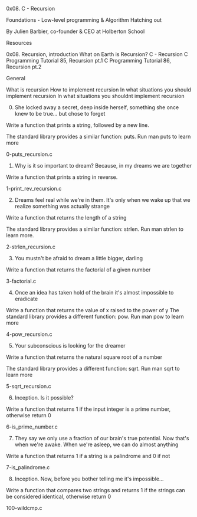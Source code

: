 0x08. C - Recursion

 Foundations - Low-level programming & Algorithm  Hatching out

 By Julien Barbier, co-founder & CEO at Holberton School

 Resources
 
 0x08. Recursion, introduction
 What on Earth is Recursion?
 C - Recursion
 C Programming Tutorial 85, Recursion pt.1
 C Programming Tutorial 86, Recursion pt.2

General

What is recursion
How to implement recursion
In what situations you should implement recursion
In what situations you shouldnt implement recursion


0. She locked away a secret, deep inside herself, something she once knew to be true... but chose to forget

Write a function that prints a string, followed by a new line.

The standard library provides a similar function: puts. Run man puts to learn more

0-puts_recursion.c



1. Why is it so important to dream? Because, in my dreams we are together

Write a function that prints a string in reverse.

1-print_rev_recursion.c


2. Dreams feel real while we're in them. It's only when we wake up that we realize something was actually strange

Write a function that returns the length of a string

The standard library provides a similar function: strlen. Run man strlen to learn more.


2-strlen_recursion.c


3. You mustn't be afraid to dream a little bigger, darling

Write a function that returns the factorial of a given number

3-factorial.c


4. Once an idea has taken hold of the brain it's almost impossible to eradicate

Write a function that returns the value of x raised to the power of y
The standard library provides a different function: pow. Run man pow to learn more

4-pow_recursion.c


5. Your subconscious is looking for the dreamer

Write a function that returns the natural square root of a number

The standard library provides a different function: sqrt. Run man sqrt to learn more

 5-sqrt_recursion.c



6. Inception. Is it possible?

Write a function that returns 1 if the input integer is a prime number, otherwise return 0

6-is_prime_number.c



7. They say we only use a fraction of our brain's true potential. Now that's when we're awake. When we're asleep, we can do almost anything

Write a function that returns 1 if a string is a palindrome and 0 if not

7-is_palindrome.c



8. Inception. Now, before you bother telling me it's impossible...

Write a function that compares two strings and returns 1 if the strings can be considered identical, otherwise return 0

100-wildcmp.c






































